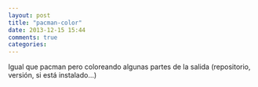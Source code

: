 ```yaml
---
layout: post
title: "pacman-color"
date: 2013-12-15 15:44
comments: true
categories: 
---
```

Igual que pacman pero coloreando algunas partes de la salida (repositorio, versión, si está instalado...)

